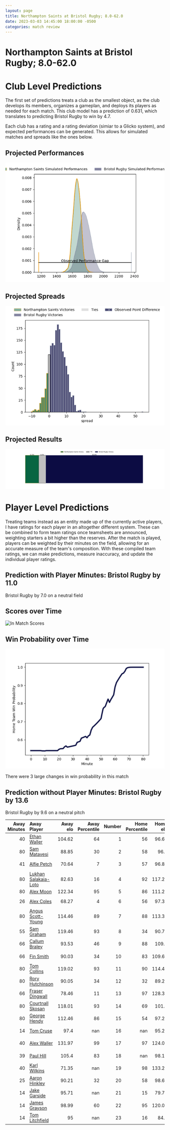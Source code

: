 ```yaml
---  
layout: page  
title: Northampton Saints at Bristol Rugby; 8.0-62.0  
date: 2023-03-03 14:45:00 18:00:00 -0500  
categories: match review  
---
```

# Northampton Saints at Bristol Rugby; 8.0-62.0

# Club Level Predictions


The first set of predictions treats a club as the smallest object, as the club develops its members, organizes a gameplan, and deploys its players as needed for each match. This club model has a prediction of 0.631, which translates to predicting Bristol Rugby to win by 4.7.

Each club has a rating and a rating deviation (simiar to a Glicko system), and expected performances can be generated. This allows for simulated matches and spreads like the ones below.
## Projected Performances


![Projected Performances](plots/performances_2023-03-03-BristolRugby-NorthamptonSaints.png)
## Projected Spreads


![Projected Spreads](plots/spreads_2023-03-03-BristolRugby-NorthamptonSaints.png)
## Projected Results


![Projected Results](plots/resultbar_2023-03-03-BristolRugby-NorthamptonSaints.png)
# Player Level Predictions


Treating teams instead as an entity made up of the currently active players, I have ratings for each player in an altogether different system. These can be combined to form team ratings once teamsheets are announced, weighting starters a bit higher than the reserves. After the match is played, players can be weighted by their minutes on the field, allowing for an accurate measure of the team's composition. With these compiled team ratings, we can make predictions, measure inaccuracy, and update the individual player ratings.
## Prediction with Player Minutes: Bristol Rugby by 11.0


Bristol Rugby by 7.0 on a neutral field
## Scores over Time


![In Match Scores](plots/recap_scores_2023-03-03-BristolRugby-NorthamptonSaints.png)
## Win Probability over Time


![In Match Predictions](plots/recap_prob_2023-03-03-BristolRugby-NorthamptonSaints.png)

There were 3 large changes in win probability in this match
## Prediction without Player Minutes: Bristol Rugby by 13.6


Bristol Rugby by 9.6 on a neutral pitch



|   Away Minutes | Away Player                                                             |   Away elo |   Away Percentile |   Number |   Home Percentile |   Home elo | Home Player                                                   |   Home Minutes |
|---------------:|:------------------------------------------------------------------------|-----------:|------------------:|---------:|------------------:|-----------:|:--------------------------------------------------------------|---------------:|
|             40 | [Ethan Waller](..//playerfiles//EthanWaller_cleaned.md)                 |     104.62 |                64 |        1 |                56 |      96.68 | [Yann Thomas](..//playerfiles//YannThomas_cleaned.md)         |             54 |
|             80 | [Sam Matavesi](..//playerfiles//SamMatavesi_cleaned.md)                 |      88.85 |                30 |        2 |                58 |      96.3  | [Harry Thacker](..//playerfiles//HarryThacker_cleaned.md)     |             61 |
|             41 | [Alfie Petch](..//playerfiles//AlfiePetch_cleaned.md)                   |      70.64 |                 7 |        3 |                57 |      96.83 | [Max Lahiff](..//playerfiles//MaxLahiff_cleaned.md)           |             54 |
|             80 | [Lukhan Salakaia-Loto](..//playerfiles//LukhanSalakaia-Loto_cleaned.md) |      82.63 |                16 |        4 |                92 |     117.24 | [Joe Batley](..//playerfiles//JoeBatley_cleaned.md)           |             79 |
|             80 | [Alex Moon](..//playerfiles//AlexMoon_cleaned.md)                       |     122.34 |                95 |        5 |                86 |     111.24 | [Chris Vui](..//playerfiles//ChrisVui_cleaned.md)             |             73 |
|             26 | [Alex Coles](..//playerfiles//AlexColes_cleaned.md)                     |      68.27 |                 4 |        6 |                56 |      97.33 | [Sam Jeffries](..//playerfiles//SamJeffries_cleaned.md)       |             36 |
|             80 | [Angus Scott-Young](..//playerfiles//AngusScott-Young_cleaned.md)       |     114.46 |                89 |        7 |                88 |     113.35 | [Fitz Harding](..//playerfiles//FitzHarding_cleaned.md)       |             80 |
|             55 | [Sam Graham](..//playerfiles//SamGraham_cleaned.md)                     |     119.46 |                93 |        8 |                34 |      90.72 | [Magnus Bradbury](..//playerfiles//MagnusBradbury_cleaned.md) |             80 |
|             66 | [Callum Braley](..//playerfiles//CallumBraley_cleaned.md)               |      93.53 |                46 |        9 |                88 |     109.9  | [Harry Randall](..//playerfiles//HarryRandall_cleaned.md)     |             80 |
|             66 | [Fin Smith](..//playerfiles//FinSmith_cleaned.md)                       |      90.03 |                34 |       10 |                83 |     109.66 | [AJ MacGinty](..//playerfiles//AJMacGinty_cleaned.md)         |             57 |
|             80 | [Tom Collins](..//playerfiles//TomCollins_cleaned.md)                   |     119.02 |                93 |       11 |                90 |     114.48 | [Gabriel Ibitoye](..//playerfiles//GabrielIbitoye_cleaned.md) |             80 |
|             80 | [Rory Hutchinson](..//playerfiles//RoryHutchinson_cleaned.md)           |      90.05 |                34 |       12 |                32 |      89.25 | [James Williams](..//playerfiles//JamesWilliams_cleaned.md)   |             80 |
|             66 | [Fraser Dingwall](..//playerfiles//FraserDingwall_cleaned.md)           |      78.46 |                11 |       13 |                97 |     128.36 | [Semi Radradra](..//playerfiles//SemiRadradra_cleaned.md)     |             80 |
|             80 | [Courtnall Skosan](..//playerfiles//CourtnallSkosan_cleaned.md)         |     118.01 |                93 |       14 |                69 |     101.2  | [Ratu Naulago](..//playerfiles//RatuNaulago_cleaned.md)       |             26 |
|             80 | [George Hendy](..//playerfiles//GeorgeHendy_cleaned.md)                 |     112.46 |                86 |       15 |                54 |      97.27 | [Charles Piutau](..//playerfiles//CharlesPiutau_cleaned.md)   |             53 |
|             14 | [Tom Cruse](..//playerfiles//TomCruse_cleaned.md)                       |      97.4  |               nan |       16 |               nan |      95.29 | [Bryan Byrne](..//playerfiles//BryanByrne_cleaned.md)         |             26 |
|             40 | [Alex Waller](..//playerfiles//AlexWaller_cleaned.md)                   |     131.97 |                99 |       17 |                97 |     124.04 | [Jake Woolmore](..//playerfiles//JakeWoolmore_cleaned.md)     |             26 |
|             39 | [Paul Hill](..//playerfiles//PaulHill_cleaned.md)                       |     105.4  |                83 |       18 |               nan |      98.12 | [George Kloska](..//playerfiles//GeorgeKloska_cleaned.md)     |             26 |
|             40 | [Karl Wilkins](..//playerfiles//KarlWilkins_cleaned.md)                 |      71.35 |               nan |       19 |                98 |     133.22 | [Steven Luatua](..//playerfiles//StevenLuatua_cleaned.md)     |             30 |
|             25 | [Aaron Hinkley](..//playerfiles//AaronHinkley_cleaned.md)               |      90.21 |                32 |       20 |                58 |      98.68 | [Jake Heenan](..//playerfiles//JakeHeenan_cleaned.md)         |             14 |
|             14 | [Jake Garside](..//playerfiles//JakeGarside_cleaned.md)                 |      95.71 |               nan |       21 |                15 |      79.76 | [Andy Uren](..//playerfiles//AndyUren_cleaned.md)             |             27 |
|             14 | [James Grayson](..//playerfiles//JamesGrayson_cleaned.md)               |      98.99 |                60 |       22 |                95 |     120.04 | [Sam Bedlow](..//playerfiles//SamBedlow_cleaned.md)           |             23 |
|             14 | [Tom Litchfield](..//playerfiles//TomLitchfield_cleaned.md)             |      95    |               nan |       23 |                16 |      84.9  | [Ioan Lloyd](..//playerfiles//IoanLloyd_cleaned.md)           |             54 |

